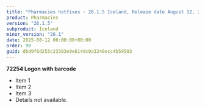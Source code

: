 ```yaml
---
title: "Pharmacies hotfixes - 26.1.5 Iceland, Release date August 12, 2025 - Hotfixes"
product: Pharmacies
version: "26.1.5"
subproduct: Iceland
minor_version: "26.1"
date: 2025-08-12 00:00:00+00:00
order: 98
guid: dbd9f6d255c23383e9e6149c0a3248ecc4b59503
---
```


**72254 Logon with barcode**- Item 1- Item 2- Item 3- Details not available.
